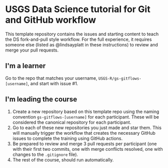 # USGS Data Science tutorial for Git and GitHub workflow

This template repository contains the issues and starting content to teach the DS fork-and-pull style workflow. For the full experience, it requires someone else (listed as @lindsayplatt in these instructions) to review and merge your pull requests. 

## I'm a learner

Go to the repo that matches your username, `USGS-R/gs-gitflows-[username]`, and start with issue #1.

## I'm leading the course

1. Create a new repository based on this template repo using the naming convention `gs-gitflows-[username]` for each participant. These will be considered the canonical repository for each participant.
1. Go to each of these new repositories you just made and star them. This will manually trigger the workflow that creates the necessary GitHub issues to complete the training using GitHub actions.
1. Be prepared to review and merge 3 pull requests per participant (one with their first two commits, one with merge conflicts resolved, one with changes to the `.gitignore` file).
1. The rest of the course, should run automatically.
